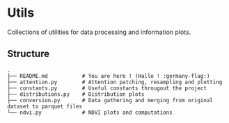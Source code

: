 # Utils

Collections of utilities for data processing and information plots.

## Structure

```
.
├── README.md           # You are here ! (Hallo ! :germany-flag:)
├── attention.py        # Attention patching, resampling and plotting
├── constants.py        # Useful constants througout the project
├── distributions.py    # Distribution plots
├── conversion.py       # Data gathering and merging from original dataset to parquet files
└── ndvi.py             # NDVI plots and computations
```
